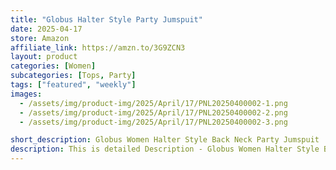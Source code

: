 ```yaml
---
title: "Globus Halter Style Party Jumspuit"
date: 2025-04-17
store: Amazon
affiliate_link: https://amzn.to/3G9ZCN3
layout: product
categories: [Women]
subcategories: [Tops, Party]
tags: ["featured", "weekly"]
images:
  - /assets/img/product-img/2025/April/17/PNL20250400002-1.png
  - /assets/img/product-img/2025/April/17/PNL20250400002-2.png
  - /assets/img/product-img/2025/April/17/PNL20250400002-3.png

short_description: Globus Women Halter Style Back Neck Party Jumspuit
description: This is detailed Description - Globus Women Halter Style Back Neck Party Jumspuit
---
```

